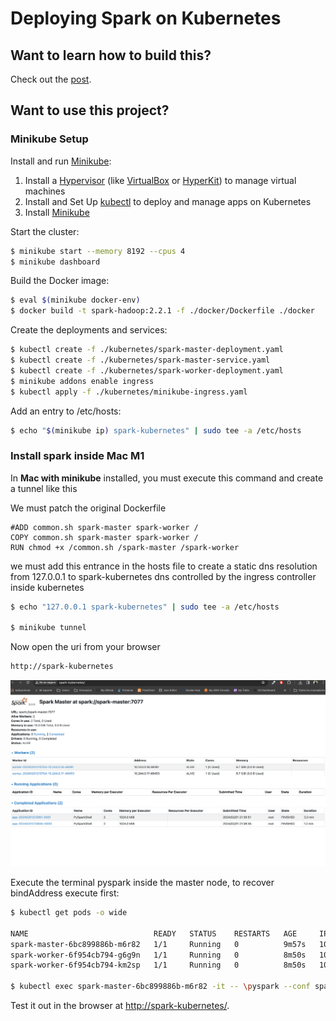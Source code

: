 # Deploying Spark on Kubernetes

## Want to learn how to build this?

Check out the [post](https://testdriven.io/deploying-spark-on-kubernetes).

## Want to use this project?

### Minikube Setup

Install and run [Minikube](https://kubernetes.io/docs/setup/minikube/):

1. Install a  [Hypervisor](https://kubernetes.io/docs/tasks/tools/install-minikube/#install-a-hypervisor) (like [VirtualBox](https://www.virtualbox.org/wiki/Downloads) or [HyperKit](https://github.com/moby/hyperkit)) to manage virtual machines
1. Install and Set Up [kubectl](https://kubernetes.io/docs/tasks/tools/install-kubectl/) to deploy and manage apps on Kubernetes
1. Install [Minikube](https://github.com/kubernetes/minikube/releases)

Start the cluster:

```sh
$ minikube start --memory 8192 --cpus 4
$ minikube dashboard
```

Build the Docker image:

```sh
$ eval $(minikube docker-env)
$ docker build -t spark-hadoop:2.2.1 -f ./docker/Dockerfile ./docker
```

Create the deployments and services:

```sh
$ kubectl create -f ./kubernetes/spark-master-deployment.yaml
$ kubectl create -f ./kubernetes/spark-master-service.yaml
$ kubectl create -f ./kubernetes/spark-worker-deployment.yaml
$ minikube addons enable ingress
$ kubectl apply -f ./kubernetes/minikube-ingress.yaml
```

Add an entry to /etc/hosts:

```sh
$ echo "$(minikube ip) spark-kubernetes" | sudo tee -a /etc/hosts
```
### Install spark inside Mac M1

In **Mac with minikube** installed, you must execute this command and create a tunnel like this

We must patch the original Dockerfile

```
#ADD common.sh spark-master spark-worker /
COPY common.sh spark-master spark-worker /
RUN chmod +x /common.sh /spark-master /spark-worker
```

we must add this entrance in the hosts file to create a static dns resolution
from 127.0.0.1 to spark-kubernetes dns controlled by the ingress controller inside kubernetes

```sh
$ echo "127.0.0.1 spark-kubernetes" | sudo tee -a /etc/hosts

$ minikube tunnel
```

Now open the uri from your browser

```sh
http://spark-kubernetes
```

![Spark UI](./images/spark_ui.png "spark UI")

Execute the terminal pyspark inside the master node, to recover bindAddress execute first:
```sh
$ kubectl get pods -o wide

NAME                            READY   STATUS    RESTARTS   AGE     IP            NODE       NOMINATED NODE   READINESS GATES
spark-master-6bc899886b-m6r82   1/1     Running   0          9m57s   10.244.0.15   minikube   <none>           <none>
spark-worker-6f954cb794-g6g9n   1/1     Running   0          8m50s   10.244.0.16   minikube   <none>           <none>
spark-worker-6f954cb794-km2sp   1/1     Running   0          8m50s   10.244.0.17   minikube   <none>           <none>

$ kubectl exec spark-master-6bc899886b-m6r82 -it -- \pyspark --conf spark.driver.bindAddress=10.244.0.15 --conf spark.driver.host=10.244.0.15
```

Test it out in the browser at [http://spark-kubernetes/](http://spark-kubernetes/).
